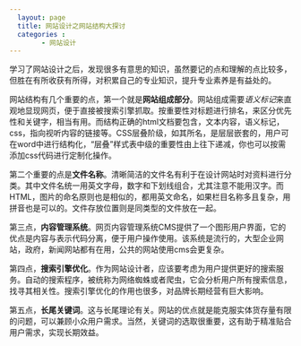 ```yaml
---
  layout: page
  title: 网站设计之网站结构大探讨
  categories :
        - 网站设计
---
```

  
  
  学习了网站设计之后，发现很多有意思的知识，虽然要记的点和理解的点比较多，但胜在有所收获有所得，对积累自己的专业知识，提升专业素养是有益处的。

  网站结构有几个重要的点，第一个就是**网站组成部分**。网站组成需要*语义标记*来直观地显现网页，便于直接被搜索引擎抓取。按重要性对标题进行排名，来区分优先性和关键字，相当有用。而结构正确的html文档要包含<head><body>，文本内容，语义标记，css，指向视听内容的链接等。CSS层叠阶级，如其所名，是层层嵌套的，用户可在word中进行结构化，“层叠”样式表中级的重要性由上往下递减，你也可以按需添加css代码进行定制化操作。

  第二个重要的点是**文件名称**。清晰简洁的文件名有利于在设计网站时对资料进行分类。其中文件名统一用英文字母，数字和下划线组合，尤其注意不能用汉字。而HTML，图片的命名原则也是相似的，都用英文命名，如果栏目名称多且复杂，用拼音也是可以的。文件存放位置则是同类型的文件放在一起。
 
  第三点，**内容管理系统**。网页内容管理系统CMS提供了一个图形用户界面，它的优点是内容与表示代码分离，便于用户操作使用。该系统是流行的，大型企业网站，政府，新闻网站都有在用，公共的网站使用cms会更复杂。

  第四点，**搜索引擎优化**。作为网站设计者，应该要考虑为用户提供更好的搜索服务。自动的搜索程序，被统称为网络蜘蛛或者爬虫，它会分析用户所有搜索信息，找寻其相关性。搜索引擎优化的作用也很多，对品牌长期经营有巨大影响。
   
  第五点，**长尾关键词**。这与长尾理论有关。网站的优点就是能克服实体货存量有限的问题，可以兼顾小众用户需求。当然，关键词的选取很重要，这有助于精准贴合用户需求，实现长期效益。
  